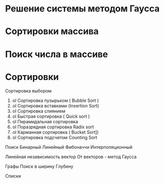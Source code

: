 # Решение системы методом Гаусса
# Сортировки массива
# Поиск числа в массиве


# Сортировки
Сортировка выбором

1. ol Сортировка пузырьком ( Bubble Sort )
2. ol Сортировка вставками (Insertion Sort)
3. ol Сортировка слиянием
4. ol Быстрая сортировка ( Quick sort )
5. ol Пирамидальная сортировка 
6. ol Поразрядная сортировка Radix sort 
7. ol Карманная сортировка ( Bucket Sort])
8. ol Сортировка подсчетом Counting Sort


Поиск
Бинарный
Линейный
Фибоначчи
Интерполяционный 

Линейная независимость вектор От векторов - метод Гаусса 


Графы 
Поиск в ширину 
Глубину


Списки 
